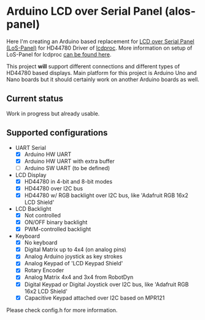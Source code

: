 # Arduino LCD over Serial Panel (alos-panel)

Here I'm creating an Arduino based replacement for [LCD over Serial Panel (LoS-Panel)](https://mlf.home.xs4all.nl/los/) for HD44780 Driver of [lcdproc](http://www.lcdproc.org/).
More information on setup of LoS-Panel for lcdproc [can be found here](http://lcdproc.sourceforge.net/docs/current-user.html#hd44780-los-panel).

This project **will** support different connections and different types of HD44780 based displays.
Main platform for this project is Arduino Uno and Nano boards but it should certainly work on another Arduino boards as well.

## Current status 
Work in progress but already usable.

## Supported configurations
- UART Serial
  - [x] Arduino HW UART
  - [x] Arduino HW UART with extra buffer
  - [ ] Arduino SW UART (to be defined)
- LCD Display
  - [x] HD44780 in 4-bit and 8-bit modes
  - [x] HD44780 over I2C bus
  - [x] HD44780 w/ RGB backlight over I2C bus, like 'Adafruit RGB 16x2 LCD Shield'
- LCD Backlight
  - [x] Not controlled
  - [x] ON/OFF binary backlight
  - [x] PWM-controlled backlight
- Keyboard
  - [x] No keyboard
  - [x] Digital Matrix up to 4x4 (on analog pins)
  - [x] Analog Arduino joystick as key strokes
  - [x] Analog Keypad of 'LCD Keypad Shield'
  - [x] Rotary Encoder
  - [x] Analog Matrix 4x4 and 3x4 from RobotDyn
  - [x] Digital Keypad or Digital Joystick over I2C bus, like 'Adafruit RGB 16x2 LCD Shield'
  - [x] Capacitive Keypad attached over I2C based on MPR121

Please check config.h for more information.
